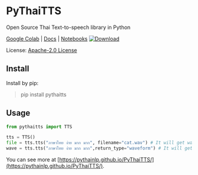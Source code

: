 # PyThaiTTS
Open Source Thai Text-to-speech library in Python

[Google Colab](https://colab.research.google.com/github/PyThaiNLP/PyThaiTTS/blob/dev/notebook/use_lunarlist_model.ipynb) | [Docs](https://pythainlp.github.io/PyThaiTTS/) | [Notebooks](https://github.com/PyThaiNLP/PyThaiTTS/tree/dev/notebook)
<a href="https://pepy.tech/project/pythaitts"><img alt="Download" src="https://pepy.tech/badge/pythaitts/month"/></a>

License: [Apache-2.0 License](https://github.com/PyThaiNLP/pythaitts/blob/main/LICENSE)

## Install

Install by pip:

> pip install pythaitts

## Usage

```python
from pythaitts import TTS

tts = TTS()
file = tts.tts("ภาษาไทย ง่าย มาก มาก", filename="cat.wav") # It will get wav file path.
wave = tts.tts("ภาษาไทย ง่าย มาก มาก",return_type="waveform") # It will get waveform.
```

You can see more at [https://pythainlp.github.io/PyThaiTTS/](https://pythainlp.github.io/PyThaiTTS/).
